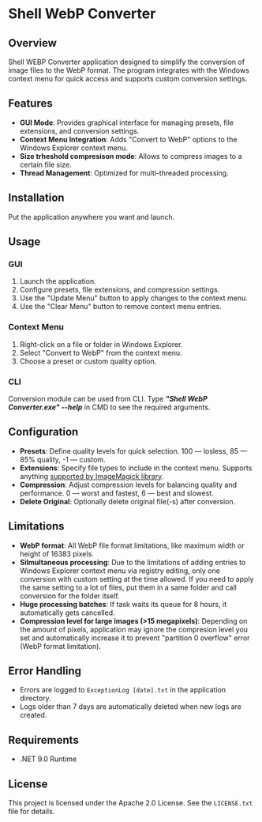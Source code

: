 # Shell WebP Converter

## Overview
Shell WEBP Converter application designed to simplify the conversion of image files to the WebP format. The program integrates with the Windows context menu for quick access and supports custom conversion settings.

## Features
- **GUI Mode**: Provides graphical interface for managing presets, file extensions, and conversion settings.
- **Context Menu Integration**: Adds "Convert to WebP" options to the Windows Explorer context menu.
- **Size trheshold compresison mode**: Allows to compress images to a certain file size.
- **Thread Management**: Optimized for multi-threaded processing.

## Installation
Put the application anywhere you want and launch. 

## Usage
### GUI
1. Launch the application.
2. Configure presets, file extensions, and compression settings.
3. Use the "Update Menu" button to apply changes to the context menu.
4. Use the "Clear Menu" button to remove context menu entries.

### Context Menu
1. Right-click on a file or folder in Windows Explorer.
2. Select "Convert to WebP" from the context menu.
3. Choose a preset or custom quality option.

### CLI
Conversion module can be used from CLI. Type ***"Shell WebP Converter.exe" --help*** in CMD to see the required arguments.
## Configuration
- **Presets**: Define quality levels for quick selection. 100 — losless, 85 — 85% quality, -1 — custom.
- **Extensions**: Specify file types to include in the context menu. Supports anything [supported by ImageMagick library](https://imagemagick.com/script/formats.php).
- **Compression**: Adjust compression levels for balancing quality and performance. 0 — worst and fastest, 6 — best and slowest. 
- **Delete Original**: Optionally delete original file(-s) after conversion.

## Limitations
- **WebP format**: All WebP file format limitations, like maximum width or height of 16383 pixels.
-  **Silmultaneous processing**: Due to the limitations of adding entries to Windows Explorer context menu via registry editing, only one conversion with custom setting at the time allowed. If you need to apply the same setting to a lot of files, put them in a same folder and call conversion for the folder itself.
-  **Huge processing batches**: If task waits its queue for 8 hours, it automatically gets cancelled.
-  **Compression level for large images (>15 megapixels)**: Depending on the amount of pixels, application may ignore the compresion level you set and automatically increase it to prevent "partition 0 overflow" error (WebP format limitation).

## Error Handling
- Errors are logged to `ExceptionLog [date].txt` in the application directory.
- Logs older than 7 days are automatically deleted when new logs are created.

## Requirements
- .NET 9.0 Runtime

## License
This project is licensed under the Apache 2.0 License. See the `LICENSE.txt` file for details.
